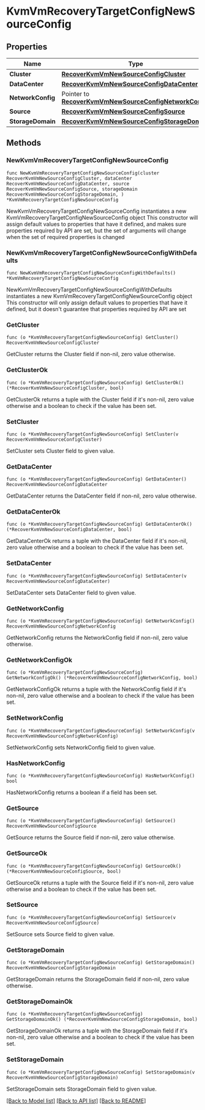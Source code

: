 # KvmVmRecoveryTargetConfigNewSourceConfig

## Properties

Name | Type | Description | Notes
------------ | ------------- | ------------- | -------------
**Cluster** | [**RecoverKvmVmNewSourceConfigCluster**](RecoverKvmVmNewSourceConfigCluster.md) |  | 
**DataCenter** | [**RecoverKvmVmNewSourceConfigDataCenter**](RecoverKvmVmNewSourceConfigDataCenter.md) |  | 
**NetworkConfig** | Pointer to [**RecoverKvmVmNewSourceConfigNetworkConfig**](RecoverKvmVmNewSourceConfigNetworkConfig.md) |  | [optional] 
**Source** | [**RecoverKvmVmNewSourceConfigSource**](RecoverKvmVmNewSourceConfigSource.md) |  | 
**StorageDomain** | [**RecoverKvmVmNewSourceConfigStorageDomain**](RecoverKvmVmNewSourceConfigStorageDomain.md) |  | 

## Methods

### NewKvmVmRecoveryTargetConfigNewSourceConfig

`func NewKvmVmRecoveryTargetConfigNewSourceConfig(cluster RecoverKvmVmNewSourceConfigCluster, dataCenter RecoverKvmVmNewSourceConfigDataCenter, source RecoverKvmVmNewSourceConfigSource, storageDomain RecoverKvmVmNewSourceConfigStorageDomain, ) *KvmVmRecoveryTargetConfigNewSourceConfig`

NewKvmVmRecoveryTargetConfigNewSourceConfig instantiates a new KvmVmRecoveryTargetConfigNewSourceConfig object
This constructor will assign default values to properties that have it defined,
and makes sure properties required by API are set, but the set of arguments
will change when the set of required properties is changed

### NewKvmVmRecoveryTargetConfigNewSourceConfigWithDefaults

`func NewKvmVmRecoveryTargetConfigNewSourceConfigWithDefaults() *KvmVmRecoveryTargetConfigNewSourceConfig`

NewKvmVmRecoveryTargetConfigNewSourceConfigWithDefaults instantiates a new KvmVmRecoveryTargetConfigNewSourceConfig object
This constructor will only assign default values to properties that have it defined,
but it doesn't guarantee that properties required by API are set

### GetCluster

`func (o *KvmVmRecoveryTargetConfigNewSourceConfig) GetCluster() RecoverKvmVmNewSourceConfigCluster`

GetCluster returns the Cluster field if non-nil, zero value otherwise.

### GetClusterOk

`func (o *KvmVmRecoveryTargetConfigNewSourceConfig) GetClusterOk() (*RecoverKvmVmNewSourceConfigCluster, bool)`

GetClusterOk returns a tuple with the Cluster field if it's non-nil, zero value otherwise
and a boolean to check if the value has been set.

### SetCluster

`func (o *KvmVmRecoveryTargetConfigNewSourceConfig) SetCluster(v RecoverKvmVmNewSourceConfigCluster)`

SetCluster sets Cluster field to given value.


### GetDataCenter

`func (o *KvmVmRecoveryTargetConfigNewSourceConfig) GetDataCenter() RecoverKvmVmNewSourceConfigDataCenter`

GetDataCenter returns the DataCenter field if non-nil, zero value otherwise.

### GetDataCenterOk

`func (o *KvmVmRecoveryTargetConfigNewSourceConfig) GetDataCenterOk() (*RecoverKvmVmNewSourceConfigDataCenter, bool)`

GetDataCenterOk returns a tuple with the DataCenter field if it's non-nil, zero value otherwise
and a boolean to check if the value has been set.

### SetDataCenter

`func (o *KvmVmRecoveryTargetConfigNewSourceConfig) SetDataCenter(v RecoverKvmVmNewSourceConfigDataCenter)`

SetDataCenter sets DataCenter field to given value.


### GetNetworkConfig

`func (o *KvmVmRecoveryTargetConfigNewSourceConfig) GetNetworkConfig() RecoverKvmVmNewSourceConfigNetworkConfig`

GetNetworkConfig returns the NetworkConfig field if non-nil, zero value otherwise.

### GetNetworkConfigOk

`func (o *KvmVmRecoveryTargetConfigNewSourceConfig) GetNetworkConfigOk() (*RecoverKvmVmNewSourceConfigNetworkConfig, bool)`

GetNetworkConfigOk returns a tuple with the NetworkConfig field if it's non-nil, zero value otherwise
and a boolean to check if the value has been set.

### SetNetworkConfig

`func (o *KvmVmRecoveryTargetConfigNewSourceConfig) SetNetworkConfig(v RecoverKvmVmNewSourceConfigNetworkConfig)`

SetNetworkConfig sets NetworkConfig field to given value.

### HasNetworkConfig

`func (o *KvmVmRecoveryTargetConfigNewSourceConfig) HasNetworkConfig() bool`

HasNetworkConfig returns a boolean if a field has been set.

### GetSource

`func (o *KvmVmRecoveryTargetConfigNewSourceConfig) GetSource() RecoverKvmVmNewSourceConfigSource`

GetSource returns the Source field if non-nil, zero value otherwise.

### GetSourceOk

`func (o *KvmVmRecoveryTargetConfigNewSourceConfig) GetSourceOk() (*RecoverKvmVmNewSourceConfigSource, bool)`

GetSourceOk returns a tuple with the Source field if it's non-nil, zero value otherwise
and a boolean to check if the value has been set.

### SetSource

`func (o *KvmVmRecoveryTargetConfigNewSourceConfig) SetSource(v RecoverKvmVmNewSourceConfigSource)`

SetSource sets Source field to given value.


### GetStorageDomain

`func (o *KvmVmRecoveryTargetConfigNewSourceConfig) GetStorageDomain() RecoverKvmVmNewSourceConfigStorageDomain`

GetStorageDomain returns the StorageDomain field if non-nil, zero value otherwise.

### GetStorageDomainOk

`func (o *KvmVmRecoveryTargetConfigNewSourceConfig) GetStorageDomainOk() (*RecoverKvmVmNewSourceConfigStorageDomain, bool)`

GetStorageDomainOk returns a tuple with the StorageDomain field if it's non-nil, zero value otherwise
and a boolean to check if the value has been set.

### SetStorageDomain

`func (o *KvmVmRecoveryTargetConfigNewSourceConfig) SetStorageDomain(v RecoverKvmVmNewSourceConfigStorageDomain)`

SetStorageDomain sets StorageDomain field to given value.



[[Back to Model list]](../README.md#documentation-for-models) [[Back to API list]](../README.md#documentation-for-api-endpoints) [[Back to README]](../README.md)


